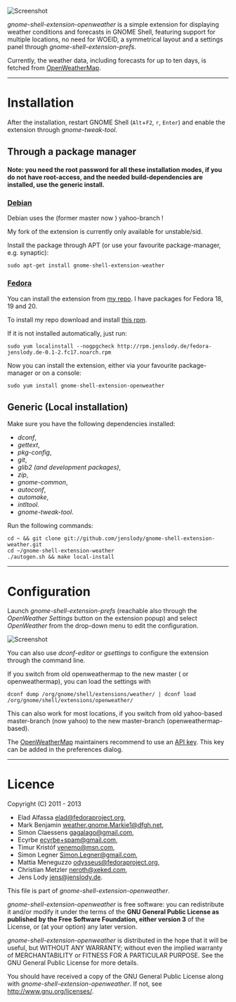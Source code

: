 ![Screenshot](https://github.com/jenslody/gnome-shell-extension-weather/raw/master/data/Screenshot.jpg)

*gnome-shell-extension-openweather* is a simple extension for displaying weather conditions and forecasts in GNOME Shell, featuring support for multiple locations, no need for WOEID, a symmetrical layout and a settings panel through *gnome-shell-extension-prefs*.

Currently, the weather data, including forecasts for up to ten days, is fetched from [OpenWeatherMap](http://openweathermap.org/).

----

# Installation

After the installation, restart GNOME Shell (`Alt`+`F2`, `r`, `Enter`) and enable the extension through *gnome-tweak-tool*.

## Through a package manager

#### Note: you need the root password for all these installation modes, if you do not have root-access, and the needed build-dependencies are installed, use the generic install.

### [Debian](http://packages.debian.org/source/unstable/gnome-shell-extension-weather)

Debian uses the (former master now ) yahoo-branch !

My fork of the extension is currently only available for unstable/sid.

Install the package through APT (or use your favourite package-manager, e.g. synaptic):

	sudo apt-get install gnome-shell-extension-weather


### [Fedora](https://fedoraproject.org/)

You can install the extension from [my repo](http://rpm.jenslody.de/).
I have packages for Fedora 18, 19 and 20.

To install my repo download and install [this rpm](http://rpm.jenslody.de/fedora-jenslody.de-0.1-2.fc17.noarch.rpm).

If it is not installed automatically, just run:

    sudo yum localinstall --nogpgcheck http://rpm.jenslody.de/fedora-jenslody.de-0.1-2.fc17.noarch.rpm

Now you can install the extension, either via your favourite package-manager or on a console:

    sudo yum install gnome-shell-extension-openweather


## Generic (Local installation)

Make sure you have the following dependencies installed:
* *dconf*,
* *gettext*,
* *pkg-config*,
* *git*,
* *glib2 (and development packages)*,
* *zip*,
* *gnome-common*,
* *autoconf*,
* *automake*,
* *intltool*.
* *gnome-tweak-tool*.

Run the following commands:

	cd ~ && git clone git://github.com/jenslody/gnome-shell-extension-weather.git
	cd ~/gnome-shell-extension-weather
	./autogen.sh && make local-install

----

# Configuration

Launch *gnome-shell-extension-prefs* (reachable also through the *OpenWeather Settings* button on the extension popup) and select *OpenWeather* from the drop-down menu to edit the configuration.

![Screenshot](https://github.com/jenslody/gnome-shell-extension-weather/raw/master/data/weather-settings.gif)

You can also use *dconf-editor* or *gsettings* to configure the extension through the command line.

If you switch from old openweathermap to the new master ( or openweathermap), you can load the settings with

    dconf dump /org/gnome/shell/extensions/weather/ | dconf load /org/gnome/shell/extensions/openweather/

This can also work for most locations, if you switch from old yahoo-based master-branch (now yahoo) to the new master-branch (openweathermap-based).

The [OpenWeatherMap](http://openweathermap.org/) maintainers recommend to use an [API key](http://openweathermap.org/appid). This key can be added in the preferences dialog.

----

# Licence

Copyright (C) 2011 - 2013

* Elad Alfassa <elad@fedoraproject.org>,
* Mark Benjamin <weather.gnome.Markie1@dfgh.net>,
* Simon Claessens <gagalago@gmail.com>,
* Ecyrbe <ecyrbe+spam@gmail.com>,
* Timur Kristóf <venemo@msn.com>,
* Simon Legner <Simon.Legner@gmail.com>,
* Mattia Meneguzzo <odysseus@fedoraproject.org>,
* Christian Metzler <neroth@xeked.com>,
* Jens Lody <jens@jenslody.de>.

This file is part of *gnome-shell-extension-openweather*.

*gnome-shell-extension-openweather* is free software: you can redistribute it and/or modify it under the terms of the **GNU General Public License as published by the Free Software Foundation, either version 3** of the License, or (at your option) any later version.

*gnome-shell-extension-openweather* is distributed in the hope that it will be useful, but WITHOUT ANY WARRANTY; without even the implied warranty of MERCHANTABILITY or FITNESS FOR A PARTICULAR PURPOSE.  See the GNU General Public License for more details.

You should have received a copy of the GNU General Public License along with *gnome-shell-extension-openweather*.  If not, see <http://www.gnu.org/licenses/>.
